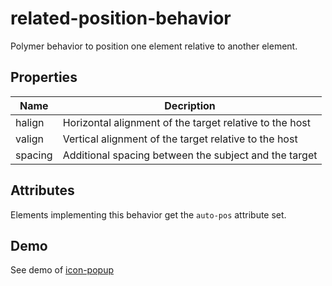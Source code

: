 # related-position-behavior
Polymer behavior to position one element relative to another element.

## Properties

|Name                | Decription                                                |
|--------------------|-----------------------------------------------------------|
|halign              | Horizontal alignment of the target relative to the host   |
|valign              | Vertical alignment of the target relative to the host     |
|spacing             | Additional spacing between the subject and the target     |

## Attributes
Elements implementing this behavior get the `auto-pos` attribute set.

## Demo
See demo of [icon-popup](https://pkaske.github.io/icon-popup)
